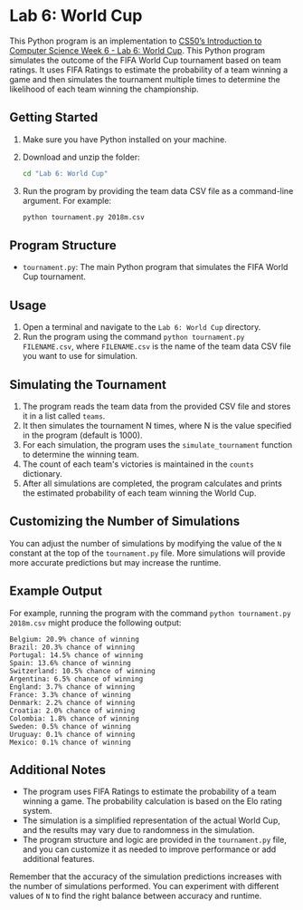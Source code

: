 # Lab 6: World Cup

This Python program is an implementation to [CS50’s Introduction to Computer Science Week 6 - Lab 6: World Cup](https://cs50.harvard.edu/x/2023/labs/6/). This Python program simulates the outcome of the FIFA World Cup tournament based on team ratings. It uses FIFA Ratings to estimate the probability of a team winning a game and then simulates the tournament multiple times to determine the likelihood of each team winning the championship.

## Getting Started

1. Make sure you have Python installed on your machine.
2. Download and unzip the folder:

    ```bash
    cd "Lab 6: World Cup"
    ```

3. Run the program by providing the team data CSV file as a command-line argument. For example:

    ```bash
    python tournament.py 2018m.csv
    ```

## Program Structure

- `tournament.py`: The main Python program that simulates the FIFA World Cup tournament.

## Usage

1. Open a terminal and navigate to the `Lab 6: World Cup` directory.
2. Run the program using the command `python tournament.py FILENAME.csv`, where `FILENAME.csv` is the name of the team data CSV file you want to use for simulation.

## Simulating the Tournament

1. The program reads the team data from the provided CSV file and stores it in a list called `teams`.
2. It then simulates the tournament N times, where N is the value specified in the program (default is 1000).
3. For each simulation, the program uses the `simulate_tournament` function to determine the winning team.
4. The count of each team's victories is maintained in the `counts` dictionary.
5. After all simulations are completed, the program calculates and prints the estimated probability of each team winning the World Cup.

## Customizing the Number of Simulations

You can adjust the number of simulations by modifying the value of the `N` constant at the top of the `tournament.py` file. More simulations will provide more accurate predictions but may increase the runtime.

## Example Output

For example, running the program with the command `python tournament.py 2018m.csv` might produce the following output:

```
Belgium: 20.9% chance of winning
Brazil: 20.3% chance of winning
Portugal: 14.5% chance of winning
Spain: 13.6% chance of winning
Switzerland: 10.5% chance of winning
Argentina: 6.5% chance of winning
England: 3.7% chance of winning
France: 3.3% chance of winning
Denmark: 2.2% chance of winning
Croatia: 2.0% chance of winning
Colombia: 1.8% chance of winning
Sweden: 0.5% chance of winning
Uruguay: 0.1% chance of winning
Mexico: 0.1% chance of winning
```

## Additional Notes

- The program uses FIFA Ratings to estimate the probability of a team winning a game. The probability calculation is based on the Elo rating system.
- The simulation is a simplified representation of the actual World Cup, and the results may vary due to randomness in the simulation.
- The program structure and logic are provided in the `tournament.py` file, and you can customize it as needed to improve performance or add additional features.

Remember that the accuracy of the simulation predictions increases with the number of simulations performed. You can experiment with different values of `N` to find the right balance between accuracy and runtime.